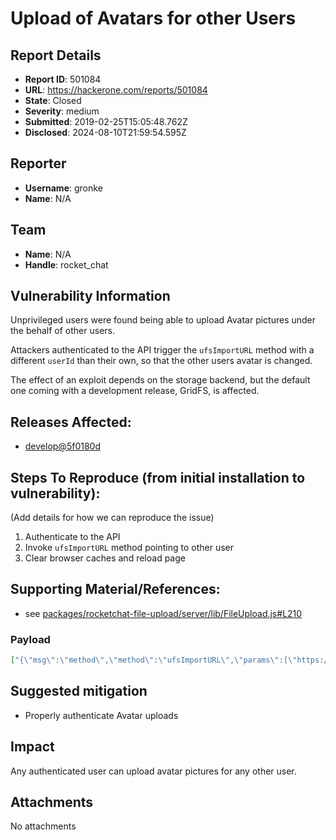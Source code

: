 # Upload of Avatars for other Users

## Report Details
- **Report ID**: 501084
- **URL**: https://hackerone.com/reports/501084
- **State**: Closed
- **Severity**: medium
- **Submitted**: 2019-02-25T15:05:48.762Z
- **Disclosed**: 2024-08-10T21:59:54.595Z

## Reporter
- **Username**: gronke
- **Name**: N/A

## Team
- **Name**: N/A
- **Handle**: rocket_chat

## Vulnerability Information
Unprivileged users were found being able to upload Avatar pictures under the behalf of other users.

Attackers authenticated to the API trigger the `ufsImportURL` method with a different `userId` than their own, so that the other users avatar is changed.

The effect of an exploit depends on the storage backend, but the default one coming with a development release, GridFS, is affected.

## Releases Affected:

  * [develop@5f0180d](https://github.com/RocketChat/Rocket.Chat/commit/5f0180dc1500b4e37b8320b39869babadb5d01cd)

## Steps To Reproduce (from initial installation to vulnerability):

(Add details for how we can reproduce the issue)

  1. Authenticate to the API
  2. Invoke `ufsImportURL` method pointing to other user
  3. Clear browser caches and reload page

## Supporting Material/References:

- see [packages/rocketchat-file-upload/server/lib/FileUpload.js#L210](https://github.com/RocketChat/Rocket.Chat/blob/dc2005b76d8f4e315ebed6e06126102148672e0e/packages/rocketchat-file-upload/server/lib/FileUpload.js#L210)

### Payload
```json
["{\"msg\":\"method\",\"method\":\"ufsImportURL\",\"params\":[\"https://radicallyopensecurity.com/images/ros-logo.gif\",{\"name\": \"ros.jpg\", \"extension\": \"jpg\", \"type\": \"text/plain\", \"userId\": \"<USER_ID>\"},\"Avatars\"],\"id\":\"15\"}"]
```

## Suggested mitigation

  * Properly authenticate Avatar uploads

## Impact

Any authenticated user can upload avatar pictures for any other user.

## Attachments
No attachments

